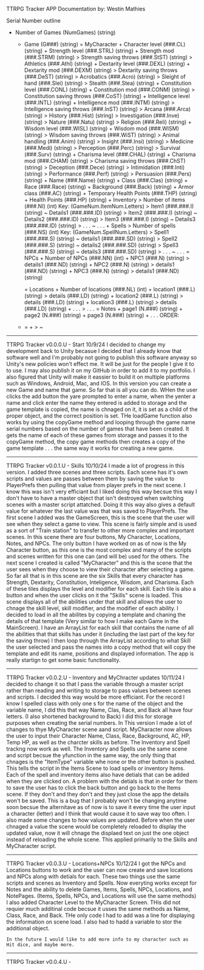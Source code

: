 TTRPG Tracker APP Documentation
by: Westin Mathies

Serial Number outline
* Number of Games (NumGames) (string)
	- Game (G###) (string)
		 = MyCharacter
			+ Character level (###.CL) (string)
			+ Strength level (###.STRL) (string)
			+ Strength mod (###.STRM) (string)
				> Strength saving throws (###.StST) (string)
				> Athletics (###.Athl) (string)
			+ Dextarity level (###.DEXL) (string)
			+ Dextarity mod (###.DEXM) (string)
				> Dextarity saving throws (###.DeST) (string)
				> Acrobatics (###.Acro) (string)
				> Sleight of hand (###.Slei) (string)
				> Stealth (###.Stea) (string)
			+ Constitution level (###.CONL) (string)
			+ Constitution mod (###.CONM) (string)
				> Constitution saving throws (###.CoST) (string)
			+ Intelligence level (###.INTL) (string)
			+ Intelligence mod (###.INTM) (string)
				> Intelligence saving throws (###.InST) (string)
				> Arcana (###.Arca) (string)
				> History (###.Hist) (string)
				> Investigation (###.Inve) (string)
				> Nature (###.Natu) (string)
				> Religion (###.Reli) (string)
			+ Wisdom level (###.WISL) (string)
			+ Wisdom mod (###.WISM) (string)
				> Wisdom saving throws (###.WiST) (string)
				> Animal handling (###.Anim) (string)
				> Insight (###.Insi) (string)
				> Medicine (###.Medi) (string)
				> Perception (###.Perc) (string)
				> Survival (###.Surv) (string)
			+ Charisma level (###.CHAL) (string)
			+ Charisma mod (###.CHAM) (string)
				> Charisma saving throws (###.ChST) (string)
				> Deception (###.Dece) (string)
				> Intimidation (###.Inti) (string)
				> Performance (###.Perf) (string)
				> Persuasion (###.Pers) (string)
			+ Name (###.Name) (string)
			+ Class (###.Clas) (string)
			+ Race (###.Race) (string)
			+ Background (###.Back) (string)
			+ Armor class (###.AC) (string)
			+ Temporary Health Points (###.THP) (string)
			+ Health Points (###.HP) (string)
			+ Inventory
				> Number of items (###.NI) (int)
Key: (GameNum.ItemNum.Letters)
				> Item1 (###.###.I) (string)
					~ Details1 (###.###.ID) (string)
				> Item2 (###.###.I) (string)
					~ Details2 (###.###.ID) (string)
				> Item3 (###.###.I) (string)
					~ Details3 (###.###.ID) (string)
				> . . .
					~ . . .
			+ Spells
				> Number of spells (###.NS) (int)
Key: (GameNum.SpellNum.Letters)
				> Spell1 (###.###.S) (string)
					~ details1 (###.###.SD) (string)
				> Spell2 (###.###.S) (string)
					~ details2 (###.###.SD) (string)
				> Spell3 (###.###.S) (string)
					~ details3 (###.###.SD) (string)
				> . . .
					~ . . .
		= NPCs
			+ Number of NPCs (###.NN) (int)
			+ NPC1 (###.N) (string)
				> details1 (###.ND) (string)
			+ NPC2 (###.N) (string)
				> details1 (###.ND) (string)
			+ NPC3 (###.N) (string)
				> details1 (###.ND) (string)

		= Locations
			+ Number of locations (###.NL) (int)
			+ location1 (###.L) (string)
				> details (###.LD) (string)
			+ location2 (###.L) (string)
				> details (###.LD) (string)
			+ location3 (###.L) (string)
				> details (###.LD) (string)
			+ . . .
				> . . .
		= Notes
			+ page1 (N.###) (string)
			+ page2 (N.###) (string)
			+ page3 (N.###) (string)
			+ . . .
ORDER:
    -
        =
            +
                >
                    ~
___________________________________________________________________________________________________________________________________________________________________________________________
TTRPG Tracker v0.0.0.U - Start
10/9/24
	I decided to change my development back to Unity becasue I decided that I already know that software well and
	I'm probably not going to publish this software anyway so Unity's new policies won't effect me. It will be
	just for the people I give it to to use. I may also publish it on my GitHub in order to add it to my
	portfolio. I also figured that Unity will make it eassier to build it on multiple platforms such as Windows,
	Android, Mac, and IOS.
	In this version you can create a new Game and name that game. So far that is all you can do. WHen the user
	clicks the add button the yare prompted to enter a name, when the yenter a name and click enter the name they
	entered is added to storage and the game template is copied, the name is chnaged on it, it is set as a child
	of the proper object, and the correct position is set.
	THe loadGame function also works by using the copyGame method and looping through the game name serial numbers
	based on the number of games that have been created. It gets the name of each of these games from storage and
	passes it to the copyGame method, the copy game methods then creates a copy of the game template . . . the
	same way it works for creating a new game.
___________________________________________________________________________________________________________________________________________________________________________________________
TTRPG Tracker v0.0.1.U - Skills
10/10/24
	I made a lot of progress in this version. I added three scenes and three scripts. Each scene has it's own
	scripts and values are passes between them by saving the value to PlayerPrefs then pulling that value from
	player prefs in the next scene. I know this was isn't very efficiant but I liked doing this way becsue this
	way I don't have to have a master object that isn't destroyed when switching scenes with a master script
	attatched. Doing it this way also gives a default value for whatever the last value was that was saved to
	PlayerPrefs.
	The first scene I added was the GameScreen, this is the scene that the user will see when they select a game
	to view. This scene is fairly simple and is used as a sort of "Train station" to transfer to other more
	complex and important scenes. In this scene there are four buttons, My Character, Locations, Notes, and NPCs.
	The only button I have worked on as of now is the My Character button, as this one is the most complex and
	many of the scripts and scenes written for this one can (and will be) used for the others. The next scene I
	created is called "MyCharacter" and this is the scene that the user sees when they choose to view their
	character after selecting a game. So far all that is in this scene are the six Skills that every character has
	 Strength, Dextarity, Constitution, Inteligence, Wisdom, and Charisma. Each of these tiles displays the level
	and modifier for each skill. Each tile is also a button and when the user clicks on it the "Skills" scene is
	loaded. This scene displays all of the abilities under that skill and allows the user to chnage the skill
	level, skill modifier, and the modifier of each ability. I decided to load in all the abilites by copying a
	template and chaning the details of that template (Very similar to how I make each Game in the MainScreen). I
	have an ArrayList for each skill that contains the name of all the abilities that that skills has under it
	(including the last part of the key for the saving throw) I then loop through the ArrayList according to what
	Skill the user selected and pass the names into a copy method that will copy the template and edit its name,
	positions and displayed information. The app is really startign to get some basic functionality.
___________________________________________________________________________________________________________________________________________________________________________________________
TTRPG Tracker v0.0.2.U - Inventory and MyChracter updates
10/11/24
	I decided to change it so that I pass the variable through a master script rather than reading and writing to
	storage to pass values between scenes and scripts. I decided this way would be more efficiant.
	For the record I know I spelled class with only one s for the name of the object and the variable name, I did
	this that way Name, Clas, Race, and Back all have four letters. (I also shortened background to Back) I did
	this for storage purposes when creating the serial numbers.
	In This version I made a lot of changes to thye MyCharacter scene aand script. MyCharacter now allows the
	user to input their Character Name, Class, Race, Background, AC, HP, Temp HP, as well as the charcter skills
	as before. The Inventory and Spell trackng now work as well. The Inventory and Spells use the same scene and
	script becsue the yfunction in the same way, the only thing that chnages is the "ItemType" variable whe none
	or the other button is pushed. This tells the script in the Items Scene to load spells or inventory Items.
	Each of the spell and inventory items also have detials that can be added when they are clicked on.
	A problem with the detials is that in order for them to save the user has to click the back button and go back
	to the Items scene. If they don't and they don't and they just close the app the details won't be saved. This
	is a bug that I probably won't be changing anytime soon becsue the alternitave as of now is to save it
	every time the user input a character (letter) and I think that would cause it to save way too often.
	I also made some changes to how values are updated. Before when the user chnaged a value the scene would be
	completely reloaded to display the updated value, now it will chnage the displaed text on just the one object
	instead of reloading the whole scene. This applied primarily to the Skills and MyCharacter script.
___________________________________________________________________________________________________________________________________________________________________________________________
TTRPG Tracker v0.0.3.U - Locations+NPCs
10/12/24
	I got the NPCs and Locations buttons to work and the user can now create and save locations and NPCs along
	with detials for each. These two things use the same scripts and scenes as Inventory and Spells.
	Now everyting works except for Notes and the ability to delete Games, Items, Spells, NPCs, Locations, and
	NotePages. (Items, Spells, NPCs, and Locations will use the same methods)
	I also added Character Level to the MyCharacter Screen. THis did not requier much additinal code becsue it
	usses the same methods as Name, Class, Race, and Back. THe only code I had to add was a line for displaying
	the information on scene load. I also had to hadd a variable to stor the additional object.
	
	In the future I would like to add more info to my character such as Hit dice, and maybe more.
___________________________________________________________________________________________________________________________________________________________________________________________
TTRPG Tracker v0.0.4.U - 



